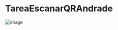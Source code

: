 # TareaEscanarQRAndrade
![image](https://github.com/Andrade2023/TareaEscanarQRAndrade/assets/127260771/7f20b95d-0c5f-48ca-9457-dd9ec72e32ad)
